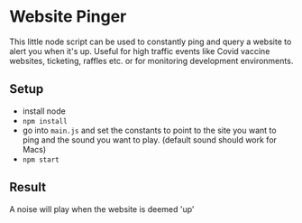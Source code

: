 # Website Pinger

This little node script can be used to constantly ping and query a website to alert you when it's up. Useful for high traffic events like Covid vaccine websites, ticketing, raffles etc. or for monitoring development environments.

## Setup

- install node
- `npm install`
- go into `main.js` and set the constants to point to the site you want to ping and the sound you want to play. (default sound should work for Macs)
- `npm start`

## Result

A noise will play when the website is deemed 'up'